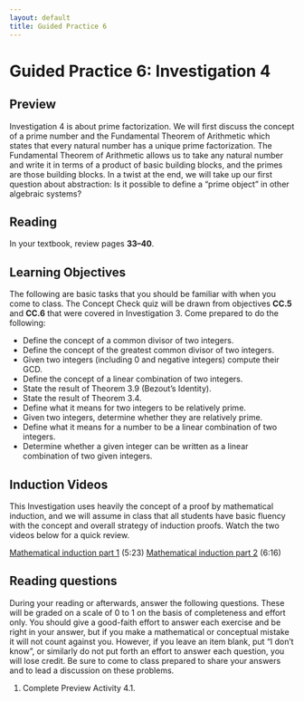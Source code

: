 ```yaml
---
layout: default
title: Guided Practice 6
---
```

# Guided Practice 6: Investigation 4

## Preview

Investigation 4 is about prime factorization. We will first discuss the concept of a prime number and the Fundamental Theorem of Arithmetic which states that every natural number has a unique prime factorization. The Fundamental Theorem of Arithmetic allows us to take any natural number and write it in terms of a product of basic building blocks, and the primes are those building blocks. In a twist at the end, we will take up our first question about abstraction: Is it possible to define a “prime object” in other algebraic systems?

## Reading

In your textbook, review pages __33–40__. 

## Learning Objectives 

The following are basic tasks that you should be familiar with when you come to class. The Concept Check quiz will be drawn from objectives __CC.5__ and __CC.6__ that were covered in Investigation 3. Come prepared to do the following:

+ Define the concept of a common divisor of two integers.
+ Define the concept of the greatest common divisor of two integers.
+ Given two integers (including 0 and negative integers) compute their GCD.
+ Define the concept of a linear combination of two integers.
+ State the result of Theorem 3.9 (Bezout’s Identity).
+ State the result of Theorem 3.4.
+ Define what it means for two integers to be relatively prime.
+ Given two integers, determine whether they are relatively prime.
+ Define what it means for a number to be a linear combination of two integers.
+ Determine whether a given integer can be written as a linear combination of two given integers.

## Induction Videos

This Investigation uses heavily the concept of a proof by mathematical induction, and we will assume in class that all students have basic fluency with the concept and overall strategy of induction proofs. Watch the two videos below for a quick review.

[Mathematical induction part 1](http://www.youtube.com/watch?v=JTj6ID4-084&list=PL2419488168AE7001&index=52) (5:23)
[Mathematical induction part 2](http://www.youtube.com/watch?v=1H0gg3fMYVA&list=PL2419488168AE7001&index=53) (6:16)

## Reading questions

During your reading or afterwards, answer the following questions. These will be graded on a scale of 0 to 1 on the basis of completeness and effort only. You should give a good-faith effort to answer each exercise and be right in your answer, but if you make a mathematical or conceptual mistake it will not count against you. However, if you leave an item blank, put “I don’t know”, or similarly do not put forth an effort to answer each question, you will lose credit. Be sure to come to class prepared to share your answers and to lead a discussion on these problems.

1. Complete Preview Activity 4.1.
